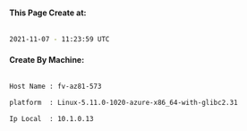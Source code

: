 
   
#### This Page Create at:

```bash

2021-11-07 - 11:23:59 UTC

```

#### Create By Machine:

```bash

Host Name : fv-az81-573

platform  : Linux-5.11.0-1020-azure-x86_64-with-glibc2.31

Ip Local  : 10.1.0.13

```

